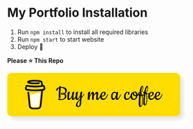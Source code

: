 # My Portfolio Installation

1. Run ``npm install`` to install all required libraries
2. Run ``npm start`` to start website
3. Deploy 👋

**Please ⭐️ This Repo**

[<img src="https://raw.githubusercontent.com/vemorr/chatty/main/Images/snapshot-bmc-button.png">]()
